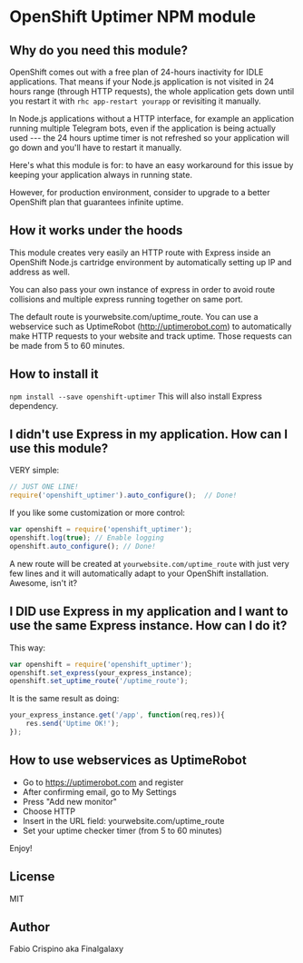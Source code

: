 # OpenShift Uptimer NPM module

## Why do you need this module?
OpenShift comes out with a free plan of 24-hours inactivity for IDLE applications.
That means if your Node.js application is not visited in 24 hours range (through HTTP requests), the whole application gets down until you restart it with `rhc app-restart yourapp` or revisiting it manually.

In Node.js applications without a HTTP interface, for example an application running multiple Telegram bots, even if the application is being actually used --- the 24 hours uptime timer is not refreshed so your application will go down and you'll have to restart it manually.

Here's what this module is for: to have an easy workaround for this issue by keeping your application always in running state.

However, for production environment, consider to upgrade to a better OpenShift plan that guarantees infinite uptime.

## How it works under the hoods
This module creates very easily an HTTP route with Express inside an OpenShift Node.js cartridge environment by automatically setting up IP and address as well.

You can also pass your own instance of express in order to avoid route collisions and multiple express running together on same port.

The default route is yourwebsite.com/uptime_route. You can use a webservice such as UptimeRobot (http://uptimerobot.com) to automatically make HTTP requests to your website and track uptime. Those requests can be made from 5 to 60 minutes.

## How to install it
`npm install --save openshift-uptimer`
This will also install Express dependency.

## I didn't use Express in my application. How can I use this module?
VERY simple:
```javascript
// JUST ONE LINE!
require('openshift_uptimer').auto_configure();  // Done!
```

If you like some customization or more control:
```javascript
var openshift = require('openshift_uptimer');
openshift.log(true); // Enable logging
openshift.auto_configure(); // Done!
```

A new route will be created at `yourwebsite.com/uptime_route` with just very few lines and it will automatically adapt to your OpenShift installation. Awesome, isn't it?

## I DID use Express in my application and I want to use the same Express instance. How can I do it?
This way:
```javascript
var openshift = require('openshift_uptimer');
openshift.set_express(your_express_instance);
openshift.set_uptime_route('/uptime_route');
```

It is the same result as doing:
```javascript
your_express_instance.get('/app', function(req,res)){
    res.send('Uptime OK!');
});
```

## How to use webservices as UptimeRobot
- Go to https://uptimerobot.com and register
- After confirming email, go to My Settings
- Press "Add new monitor"
- Choose HTTP
- Insert in the URL field: yourwebsite.com/uptime_route
- Set your uptime checker timer (from 5 to 60 minutes)

Enjoy!

## License
MIT

## Author
Fabio Crispino aka Finalgalaxy
